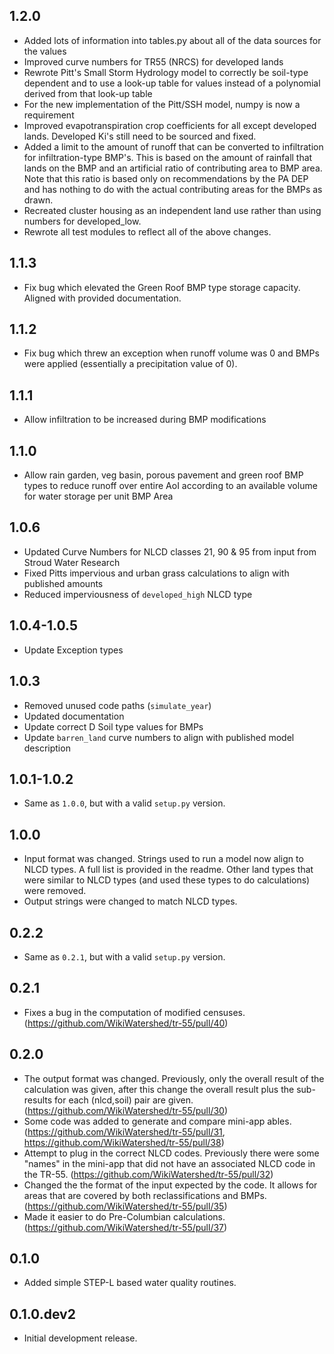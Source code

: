 ## 1.2.0

- Added lots of information into tables.py about all of the data sources for the values
- Improved curve numbers for TR55 (NRCS) for developed lands
- Rewrote Pitt's Small Storm Hydrology model to correctly be soil-type dependent and to use a look-up table for values instead of a polynomial derived from that look-up table
- For the new implementation of the Pitt/SSH model, numpy is now a requirement
- Improved evapotranspiration crop coefficients for all except developed lands. Developed Ki's still need to be sourced and fixed.
- Added a limit to the amount of runoff that can be converted to infiltration for infiltration-type BMP's. This is based on the amount of rainfall that lands on the BMP and an artificial ratio of contributing area to BMP area. Note that this ratio is based only on recommendations by the PA DEP and has nothing to do with the actual contributing areas for the BMPs as drawn.
- Recreated cluster housing as an independent land use rather than using numbers for developed_low.
- Rewrote all test modules to reflect all of the above changes.

## 1.1.3

- Fix bug which elevated the Green Roof BMP type storage capacity.  Aligned with provided documentation.

## 1.1.2

- Fix bug which threw an exception when runoff volume was 0 and BMPs were applied (essentially a precipitation value of 0).

## 1.1.1

- Allow infiltration to be increased during BMP modifications

## 1.1.0

- Allow rain garden, veg basin, porous pavement and green roof BMP types to reduce runoff
  over entire AoI according to an available volume for water storage per unit BMP Area

## 1.0.6

- Updated Curve Numbers for NLCD classes 21, 90 & 95 from input from Stroud Water Research
- Fixed Pitts impervious and urban grass calculations to align with published amounts
- Reduced imperviousness of `developed_high` NLCD type

## 1.0.4-1.0.5

- Update Exception types

## 1.0.3

- Removed unused code paths (`simulate_year`)
- Updated documentation
- Update correct D Soil type values for BMPs
- Update `barren_land` curve numbers to align with published model description

## 1.0.1-1.0.2

- Same as `1.0.0`, but with a valid `setup.py` version.

## 1.0.0

- Input format was changed. Strings used to run a model now align to NLCD types. A full list is provided in the readme. Other land types that were similar to NLCD types (and used these types to do calculations) were removed.
- Output strings were changed to match NLCD types.

## 0.2.2

- Same as `0.2.1`, but with a valid `setup.py` version.

## 0.2.1

- Fixes a bug in the computation of modified censuses. (https://github.com/WikiWatershed/tr-55/pull/40)

## 0.2.0

- The output format was changed. Previously, only the overall result of the calculation was given, after this change the overall result plus the sub-results for each (nlcd,soil) pair are given. (https://github.com/WikiWatershed/tr-55/pull/30)
- Some code was added to generate and compare mini-app ables. (https://github.com/WikiWatershed/tr-55/pull/31, https://github.com/WikiWatershed/tr-55/pull/38)
- Attempt to plug in the correct NLCD codes. Previously there were some "names" in the mini-app that did not have an associated NLCD code in the TR-55. (https://github.com/WikiWatershed/tr-55/pull/32)
- Changed the the format of the input expected by the code. It allows for areas that are covered by both reclassifications and BMPs. (https://github.com/WikiWatershed/tr-55/pull/35)
- Made it easier to do Pre-Columbian calculations. (https://github.com/WikiWatershed/tr-55/pull/37)

## 0.1.0

- Added simple STEP-L based water quality routines.

## 0.1.0.dev2

- Initial development release.
